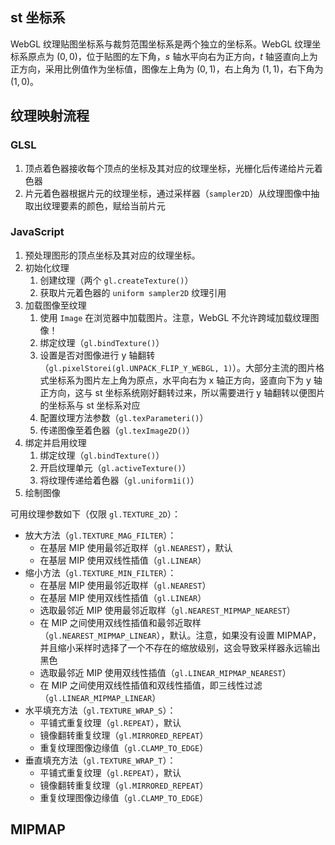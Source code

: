 ## st 坐标系

WebGL 纹理贴图坐标系与裁剪范围坐标系是两个独立的坐标系。WebGL 纹理坐标系原点为 $(0, 0)$，位于贴图的左下角，$s$ 轴水平向右为正方向，$t$ 轴竖直向上为正方向，采用比例值作为坐标值，图像左上角为 $(0, 1)$，右上角为 $(1, 1)$，右下角为 $(1, 0)$。

## 纹理映射流程

### GLSL

1. 顶点着色器接收每个顶点的坐标及其对应的纹理坐标，光栅化后传递给片元着色器
2. 片元着色器根据片元的纹理坐标，通过采样器（`sampler2D`）从纹理图像中抽取出纹理要素的颜色，赋给当前片元

### JavaScript

1. 预处理图形的顶点坐标及其对应的纹理坐标。
2. 初始化纹理
   1. 创建纹理（两个 `gl.createTexture()`）
   2. 获取片元着色器的 `uniform sampler2D` 纹理引用
3. 加载图像至纹理
   1. 使用 `Image` 在浏览器中加载图片。注意，WebGL 不允许跨域加载纹理图像！
   2. 绑定纹理（`gl.bindTexture()`）
   3. 设置是否对图像进行 y 轴翻转（`gl.pixelStorei(gl.UNPACK_FLIP_Y_WEBGL, 1)`）。大部分主流的图片格式坐标系为图片左上角为原点，水平向右为 x 轴正方向，竖直向下为 y 轴正方向，这与 st 坐标系统刚好翻转过来，所以需要进行 y 轴翻转以便图片的坐标系与 st 坐标系对应
   4. 配置纹理方法参数（`gl.texParameteri()`）
   5. 传递图像至着色器（`gl.texImage2D()`）
4. 绑定并启用纹理
   1. 绑定纹理（`gl.bindTexture()`）
   2. 开启纹理单元（`gl.activeTexture()`）
   3. 将纹理传递给着色器（`gl.uniform1i()`）
5. 绘制图像

可用纹理参数如下（仅限 `gl.TEXTURE_2D`）：

- 放大方法（`gl.TEXTURE_MAG_FILTER`）：
  - 在基层 MIP 使用最邻近取样（`gl.NEAREST`），默认
  - 在基层 MIP 使用双线性插值（`gl.LINEAR`）
- 缩小方法（`gl.TEXTURE_MIN_FILTER`）：
  - 在基层 MIP 使用最邻近取样（`gl.NEAREST`）
  - 在基层 MIP 使用双线性插值（`gl.LINEAR`）
  - 选取最邻近 MIP 使用最邻近取样（`gl.NEAREST_MIPMAP_NEAREST`）
  - 在 MIP 之间使用双线性插值和最邻近取样（`gl.NEAREST_MIPMAP_LINEAR`），默认。注意，如果没有设置 MIPMAP，并且缩小采样时选择了一个不存在的缩放级别，这会导致采样器永远输出黑色
  - 选取最邻近 MIP 使用双线性插值（`gl.LINEAR_MIPMAP_NEAREST`）
  - 在 MIP 之间使用双线性插值和双线性插值，即三线性过滤（`gl.LINEAR_MIPMAP_LINEAR`）
- 水平填充方法（`gl.TEXTURE_WRAP_S`）：
  - 平铺式重复纹理（`gl.REPEAT`），默认
  - 镜像翻转重复纹理（`gl.MIRRORED_REPEAT`）
  - 重复纹理图像边缘值（`gl.CLAMP_TO_EDGE`）
- 垂直填充方法（`gl.TEXTURE_WRAP_T`）：
  - 平铺式重复纹理（`gl.REPEAT`），默认
  - 镜像翻转重复纹理（`gl.MIRRORED_REPEAT`）
  - 重复纹理图像边缘值（`gl.CLAMP_TO_EDGE`）

## MIPMAP